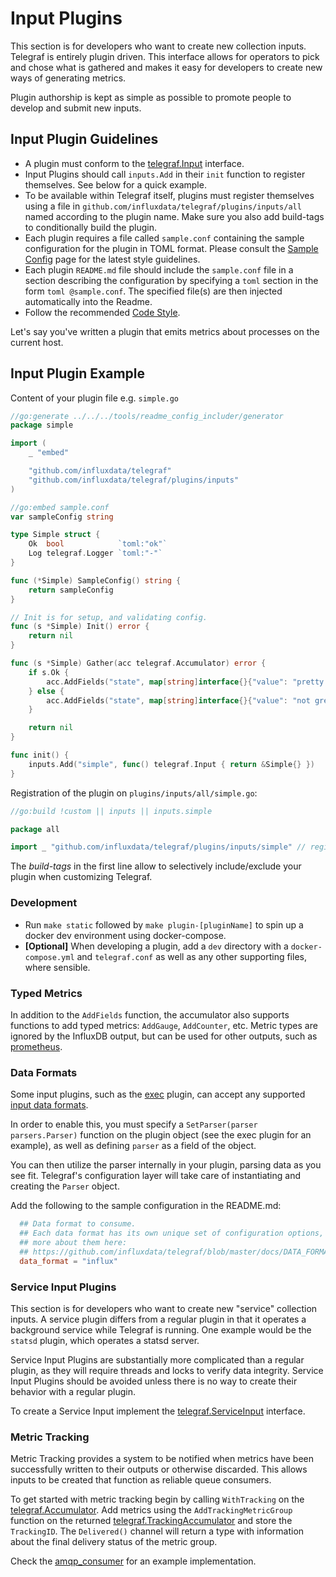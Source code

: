 # Input Plugins

This section is for developers who want to create new collection inputs.
Telegraf is entirely plugin driven. This interface allows for operators to
pick and chose what is gathered and makes it easy for developers
to create new ways of generating metrics.

Plugin authorship is kept as simple as possible to promote people to develop
and submit new inputs.

## Input Plugin Guidelines

- A plugin must conform to the [telegraf.Input][] interface.
- Input Plugins should call `inputs.Add` in their `init` function to register
  themselves.  See below for a quick example.
- To be available within Telegraf itself, plugins must register themselves
  using a file in `github.com/influxdata/telegraf/plugins/inputs/all` named
  according to the plugin name. Make sure you also add build-tags to
  conditionally build the plugin.
- Each plugin requires a file called `sample.conf` containing the sample
  configuration  for the plugin in TOML format.
  Please consult the [Sample Config][] page for the latest style guidelines.
- Each plugin `README.md` file should include the `sample.conf` file in a section
  describing the configuration by specifying a `toml` section in the form `toml @sample.conf`. The specified file(s) are then injected automatically into the Readme.
- Follow the recommended [Code Style][].

Let's say you've written a plugin that emits metrics about processes on the
current host.

## Input Plugin Example

Content of your plugin file e.g. `simple.go`

```go
//go:generate ../../../tools/readme_config_includer/generator
package simple

import (
    _ "embed"

    "github.com/influxdata/telegraf"
    "github.com/influxdata/telegraf/plugins/inputs"
)

//go:embed sample.conf
var sampleConfig string

type Simple struct {
    Ok  bool            `toml:"ok"`
    Log telegraf.Logger `toml:"-"`
}

func (*Simple) SampleConfig() string {
    return sampleConfig
}

// Init is for setup, and validating config.
func (s *Simple) Init() error {
    return nil
}

func (s *Simple) Gather(acc telegraf.Accumulator) error {
    if s.Ok {
        acc.AddFields("state", map[string]interface{}{"value": "pretty good"}, nil)
    } else {
        acc.AddFields("state", map[string]interface{}{"value": "not great"}, nil)
    }

    return nil
}

func init() {
    inputs.Add("simple", func() telegraf.Input { return &Simple{} })
}
```

Registration of the plugin on `plugins/inputs/all/simple.go`:

```go
//go:build !custom || inputs || inputs.simple

package all

import _ "github.com/influxdata/telegraf/plugins/inputs/simple" // register plugin

```

The _build-tags_ in the first line allow to selectively include/exclude your
plugin when customizing Telegraf.

### Development

- Run `make static` followed by `make plugin-[pluginName]` to spin up a docker
  dev environment using docker-compose.
- __[Optional]__ When developing a plugin, add a `dev` directory with a
  `docker-compose.yml` and `telegraf.conf` as well as any other supporting
  files, where sensible.

### Typed Metrics

In addition to the `AddFields` function, the accumulator also supports
functions to add typed metrics: `AddGauge`, `AddCounter`, etc.  Metric types
are ignored by the InfluxDB output, but can be used for other outputs, such as
[prometheus][prom metric types].

### Data Formats

Some input plugins, such as the [exec][] plugin, can accept any supported
[input data formats][].

In order to enable this, you must specify a `SetParser(parser parsers.Parser)`
function on the plugin object (see the exec plugin for an example), as well as
defining `parser` as a field of the object.

You can then utilize the parser internally in your plugin, parsing data as you
see fit. Telegraf's configuration layer will take care of instantiating and
creating the `Parser` object.

Add the following to the sample configuration in the README.md:

```toml
  ## Data format to consume.
  ## Each data format has its own unique set of configuration options, read
  ## more about them here:
  ## https://github.com/influxdata/telegraf/blob/master/docs/DATA_FORMATS_INPUT.md
  data_format = "influx"
```

### Service Input Plugins

This section is for developers who want to create new "service" collection
inputs. A service plugin differs from a regular plugin in that it operates a
background service while Telegraf is running. One example would be the
`statsd` plugin, which operates a statsd server.

Service Input Plugins are substantially more complicated than a regular
plugin, as they will require threads and locks to verify data integrity.
Service Input Plugins should be avoided unless there is no way to create their
behavior with a regular plugin.

To create a Service Input implement the [telegraf.ServiceInput][] interface.

### Metric Tracking

Metric Tracking provides a system to be notified when metrics have been
successfully written to their outputs or otherwise discarded.  This allows
inputs to be created that function as reliable queue consumers.

To get started with metric tracking begin by calling `WithTracking` on the
[telegraf.Accumulator][].  Add metrics using the `AddTrackingMetricGroup`
function on the returned [telegraf.TrackingAccumulator][] and store the
`TrackingID`.  The `Delivered()` channel will return a type with information
about the final delivery status of the metric group.

Check the [amqp_consumer][] for an example implementation.

[exec]: https://github.com/influxdata/telegraf/tree/master/plugins/inputs/exec
[amqp_consumer]: https://github.com/influxdata/telegraf/tree/master/plugins/inputs/amqp_consumer
[prom metric types]: https://prometheus.io/docs/concepts/metric_types/
[input data formats]: https://github.com/influxdata/telegraf/blob/master/docs/DATA_FORMATS_INPUT.md
[Sample Config]: https://github.com/influxdata/telegraf/blob/master/docs/developers/SAMPLE_CONFIG.md
[Code Style]: https://github.com/influxdata/telegraf/blob/master/docs/developers/CODE_STYLE.md
[telegraf.Input]: https://godoc.org/github.com/influxdata/telegraf#Input
[telegraf.ServiceInput]: https://godoc.org/github.com/influxdata/telegraf#ServiceInput
[telegraf.Accumulator]: https://godoc.org/github.com/influxdata/telegraf#Accumulator
[telegraf.TrackingAccumulator]: https://godoc.org/github.com/influxdata/telegraf#Accumulator
